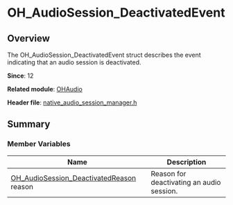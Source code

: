 # OH_AudioSession_DeactivatedEvent


## Overview

The OH_AudioSession_DeactivatedEvent struct describes the event indicating that an audio session is deactivated.

**Since**: 12

**Related module**: [OHAudio](_o_h_audio.md)

**Header file**: [native_audio_session_manager.h](native__audio__session__manager_8h.md)

## Summary


### Member Variables

| Name| Description| 
| -------- | -------- |
| [OH_AudioSession_DeactivatedReason](_o_h_audio.md#oh_audiosession_deactivatedreason) reason  | Reason for deactivating an audio session. | 
